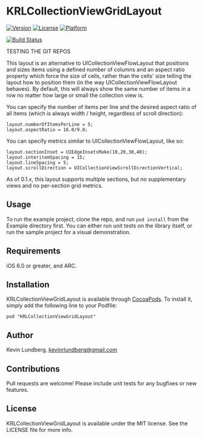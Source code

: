 # KRLCollectionViewGridLayout


[![Version](https://img.shields.io/cocoapods/v/KRLCollectionViewGridLayout.svg?style=flat)](http://cocoadocs.org/docsets/KRLCollectionViewGridLayout)
[![License](https://img.shields.io/cocoapods/l/KRLCollectionViewGridLayout.svg?style=flat)](http://cocoadocs.org/docsets/KRLCollectionViewGridLayout)
[![Platform](https://img.shields.io/cocoapods/p/KRLCollectionViewGridLayout.svg?style=flat)](http://cocoadocs.org/docsets/KRLCollectionViewGridLayout)

[![Build Status](https://travis-ci.org/klundberg/KRLCollectionViewGridLayout.svg?branch=master)](https://travis-ci.org/klundberg/KRLCollectionViewGridLayout)

TESTING THE GIT REPOS

This layout is an alternative to UICollectionViewFlowLayout that positions and sizes items using a defined number of columns and an aspect ratio property which force the size of cells, rather than the cells' size telling the layout how to position them (in the way UICollectionViewFlowLayout behaves). By default, this will always show the same number of items in a row no matter how large or small the collection view is.

You can specify the number of items per line and the desired aspect ratio of all items (which is always width / height, regardless of scroll direction):

    layout.numberOfItemsPerLine = 5;
    layout.aspectRatio = 16.0/9.0;

You can specify metrics similar to UICollectionViewFlowLayout, like so:

    layout.sectionInset = UIEdgeInsetsMake(10,20,30,40);
    layout.interitemSpacing = 15;
    layout.lineSpacing = 5;
    layout.scrollDirection = UICollectionViewScrollDirectionVertical;
    
As of 0.1.x, this layout supports multiple sections, but no supplementary views and no per-section grid metrics.

## Usage

To run the example project, clone the repo, and run `pod install` from the Example directory first.
You can either run unit tests on the library itself, or run the sample project for a visual demonstration.

## Requirements

iOS 6.0 or greater, and ARC.

## Installation

KRLCollectionViewGridLayout is available through [CocoaPods](http://cocoapods.org). To install
it, simply add the following line to your Podfile:

    pod "KRLCollectionViewGridLayout"

## Author

Kevin Lundberg, kevinrlundberg@gmail.com

## Contributions

Pull requests are welcome! Please include unit tests for any bugfixes or new features.

## License

KRLCollectionViewGridLayout is available under the MIT license. See the LICENSE file for more info.


